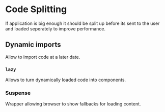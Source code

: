 # Code Splitting

If application is big enough it should be split up before its sent to the user and loaded seperately to improve performance. 

## Dynamic imports

Allow to import code at a later date. 

### `lazy`

Allows to turn dynamically loaded code into components. 

### Suspense

Wrapper allowing browser to show fallbacks for loading content.
